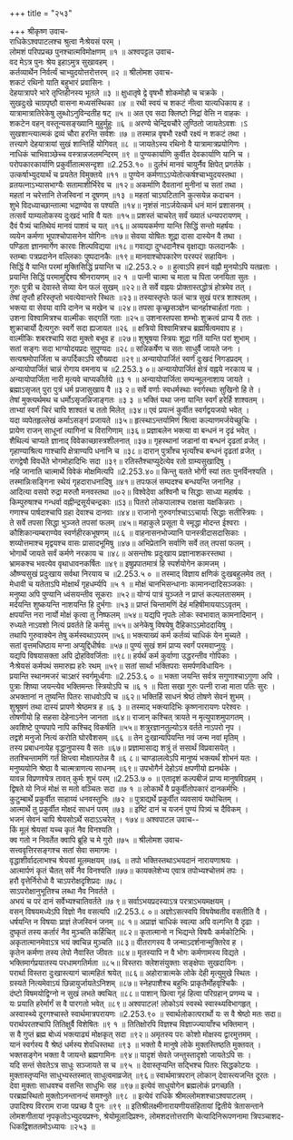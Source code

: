 +++
title = "२५३"

+++
श्रीकृष्ण उवाच-  
राधिकेऽश्वपाटलश्च श्रुत्वा नैःश्रेयसं परम् ।  
लोमशं परिपप्रच्छ पुनश्चात्मविमोक्षणम् ॥१ ॥
अश्वपट्टल उवाच-  
वद मेऽत्र पुनः श्रेय इहाऽमुत्र सुखावहम् ।  
कर्तव्यार्थेन निर्वर्त्यं चाभ्युदयोत्तरोत्तरम् ॥२ ॥
श्रीलोमश उवाच-  
शकटं रथिनो याति बहुभारं प्रवासिनः ।  
देहयात्रापरे भारे तृप्तिहीनस्य भूतले ॥३ ॥
क्षुधातृषे द्वे वृषभौ शोकमोहौ च चक्रके ।  
सुखदुःखे चाग्रपृष्ठौ वासना मध्यसंस्थिका ॥४ ॥
रथी स्वयं च शकटं नीत्वा यात्यधिकाय ह ।  
यात्रामात्रातिरेकेषु लुब्धोऽनुविन्दतीह षट् ॥५ ॥
अत एव सदा क्लिष्टो निद्रां वेत्ति न वाहकः ।  
शकटेन वहन् वस्तून्यसङ्ख्यानि मुहुर्मुहुः ॥६ ॥
अरण्ये चेन्द्रियचौरे लुण्ठितो जायतेऽवशः ।ऽ  
सुखशान्त्यात्मकं द्रव्यं चौरा हरन्ति सर्वशः ॥७ ॥
तस्मान्न वृषभौ रक्ष्यौ रक्ष्यं न शकटं तथा ।  
तत्त्यागे देहयात्रायां सुखं शान्तिर्हि योगिवत् ॥८ ॥
जायतेऽस्य रथिनो वै यात्रामात्रप्रयोगिणः ।  
नाधिकं चाभिवाञ्छेच्च वस्त्रान्नजलमन्दिरम् ॥९ ॥
पुण्यकार्याणि कुर्वीत देवकार्याणि यानि च ।  
परोपकारकार्याणि प्रकुर्वीतात्मसन्दृशा ॥2.253.१० ॥
दुर्लभं मानवं चायुर्नैव क्षिपेत् प्रगर्तके ।  
उत्कर्षाभ्युदयार्थं च प्रयतेत विमुक्तये ॥११ ॥
पुण्येन कर्मणाऽऽप्येतोत्कर्षश्चाभ्युदयस्तथा ।  
व्रतयत्नाऽभ्यासभाग्यैः सतामाशीर्भिरेव च ॥१२॥
अकर्माणि दैवतानां मुनीनां च सतां तथा ।  
महतां न चरेत्तानि तेजस्विनां न दूषणम् ॥१३ ॥
महतां चाऽघटितानि कुत्सयेन्न कदाचन ।  
शुभे विदध्याच्छान्तात्मा भद्राण्येव स पश्यति ॥१४॥
नृशंसं नाऽर्जयेत्कर्म धनं मानं प्रशासनम् ।  
तत्सर्वं याम्यलोकस्य दुःखदं भावि वै यतः ॥१५॥
प्रशस्तं चाचरेत् सर्वं ख्यातं धन्यपरायणम् ।  
दैवं पैत्र्यं चातिथेयं मानवं पाशवं च यत् ॥१६॥
अव्ययकर्मणा यान्ति सिद्धिं सन्तो महर्षयः ।  
व्ययेन कर्मणा भूपाश्चोपासनेन योगिनः ॥१७॥
सेवया योषितः शूद्रा दासा दास्येन वै तथा ।  
पण्डिता ज्ञानमार्गेण कारवः शिल्पविद्यया ॥१८॥
गवाद्या दुग्धदानैश्च वृक्षाद्याः फलदानकैः ।  
स्तम्बाः पत्रप्रदानेन वल्लिकाः पुष्पदानकैः ॥१९॥
मानवाश्चोपकारेण परस्परं सहायिनः ।  
सिद्धिं वै यान्ति परमां मुक्तिसिद्धिं प्रयान्ति च ॥2.253.२ ० ॥
हुत्वाऽपि हवनं वह्नौ मुनयोऽपि यतव्रताः ।  
प्रयान्ति सिद्धिं परमामुद्दिश्य श्रीनरायणम् ॥२ १ ॥
पत्नी चात्मा च माता च पिता जनयिता सुतः ।  
गुरुः पुत्री च देवास्ते सेव्या येन फलं सुखम् ॥२२॥
ते सर्वे वह्नयः प्रोक्तास्तद्धोत्रं होत्रमेव तत् ।  
तेषां तृप्तौ हरिस्तृप्तो भवत्येवान्तरे स्थितः ॥२३॥
तस्यास्तृप्तेः फलं चात्र सुखं परत्र शाश्वतम् ।  
भक्त्या वा सेवया वापि दानेन च मखेन च ॥२४॥
तपसा कृच्छ्रसञ्ज्ञेन चानर्हाश्चार्हतां गताः ।  
उशना विश्वामित्रश्च वाल्मीकः सद्गतिं गताः ॥२५॥
उशनास्तपसा शम्भोः शुक्रत्वं प्राप्य वै ततः ।  
शुक्राचार्यो दैत्यगुरुः स्वर्गे सदा ह्यजायत ॥२६ ॥
क्षत्रियो विश्वामित्रश्च ब्रह्मर्षित्वमवाप ह ।  
वाल्मीकिः शबरश्चापि सदा मुक्तो बभूव ह ॥२७॥
शुश्रूषया स्त्रियः शूद्रा गतिं यान्ति परां शुभाम् ।  
सतां सङ्गः सदा भाग्योदयप्रदः सुपुण्यदः ॥२८॥
सन्निकर्षेण च सतः साधुर्वै जायते जनः ।  
सत्यश्रमोपार्जिता च कपर्दिकाऽपि सौख्यदा ॥२९॥
अन्यायोपार्जितं स्वर्णं दुःखदं निगडप्रदम् ।  
अन्यायोपार्जितं चान्नं रोगाय वमनाय च ॥2.253.३ ०॥
अन्यायोपार्जितं क्षेत्रं वह्नये नरकाय च ।  
अन्यायोपार्जिता नारी मृत्यवे चाप्यकीर्तये ॥३ १ ॥
अन्यायोपार्जिता सम्पन्मूलनाशाय जायते ।  
ब्रह्माऽसृजत् पुरा पुत्रं धर्म प्रजासुखाय वै ॥३ २॥
सर्वे वर्णाः स्वधर्मस्थाः स्वर्गस्थाः सुखिनो हि ते ।  
तेषां मुक्त्यर्थमथ च धर्मोऽसृजन्निजाङ्गतः ॥३ ३ ॥
भक्तिं यथा जना यान्ति स्वर्गं हरेर्हि शाश्वतम् ।  
ताभ्यां स्वर्गं चिरं चापि शाश्वतं च ततो मिलेत् ॥३४॥
एवं प्रयत्नं कुर्वीत स्वर्गद्वयजयो भवेत् ।  
यदा व्यपेतहृल्लेखं कर्माऽसङ्गं प्रजायते ॥३५॥
हृत्स्थाऽन्तर्यामिणं श्रित्वा कल्याणमर्जयेच्छुचिः ।  
प्रायेण राजन् साधूनां त्यागिनां च विरागिणाम् ॥३६॥
प्रज्ञाबलेन भक्त्या वा बन्धनं न दृढं भवेत् ।  
शैथिल्यं चाप्यते ज्ञानाद् विवेकाच्छास्त्रशीलनात् ॥३७॥
गृहस्थानां जडानां वा बन्धनं दृढतां व्रजेत् ।  
गृहाण्याश्रित्य गाश्चापि क्षेत्राण्यपि धनानि च ॥३८॥
दारान् पुत्राँश्च भृत्याँश्च बन्धनं दृढतां व्रजेत् ।  
रागद्वेषौ विवर्धेते भोगमोहादिभिः सदा ॥३९॥
रतिस्तैश्चाप्युदेत्येव रतो ग्राम्यसुखादिषु ।  
नहि जानाति चात्मार्थे विवेकं मोक्षमित्यपि ॥2.253.४०॥
किन्तु यतते भोगी स्यां ततः पुनर्विनश्यति ।  
तस्मान्निःसङ्गिना स्थेयं गृहदाराधनादिषु ॥४१॥
तपःफलं सम्पदश्च बन्धयन्ति जनानिह ।  
आदित्या वसवो रुद्रा मरुतौ मनवस्तथा ॥०२॥
विश्वेदेवा अश्विनौ च सिद्धाः साध्या महार्षयः ।  
किम्पुरुषाश्च गन्धर्वा वह्नीन्द्रसूर्यचन्द्रकाः ॥ऽ३॥
पितरो लोकपालाश्च राक्षसा यक्षकिन्नराः ।  
गणाश्च पार्षदाश्चापि ग्रहा देवाश्च दानवाः ॥४४॥
राजानो गुरुवर्गाश्चाऽऽचार्याः सिद्धाः सतीस्त्रियः ।  
ते सर्वे तपसा सिद्धा भुञ्जते तपसां फलम् ॥४५॥
महाकुले प्रसूता ये स्मृद्धा मोदन्त ईश्वराः ।  
कौशिकान्यम्बराण्येव स्वर्णहीरकभूषणम् ॥८६ ॥
वाहनासनभोज्यानि पानस्त्रीदासदासिकाः ।  
शय्योत्तमाश्च मृद्वयश्च वासः प्रासादभूमिषु ॥४७॥
अभिप्रेतानि सर्वाणि सर्वे तत् तपसां फलम् ।  
भोगार्थे जायते सर्वं कर्मणे नरकाय च ॥४८॥
असन्तोषः प्रदुःखाय प्रज्ञानाशकरस्तथा ।  
भ्रामकश्च भवत्येव वृथाधावनकर्षितः ॥४९॥
इषुप्रपातमात्रं हि स्पर्शयोगेन कामजम् ।  
औष्ण्यसुखं प्रदुःखाय सर्वथा निरयाय च ॥2.253.५ ० ॥
तस्माद् विज्ञाय क्षणिकं दुःखबहुलमेव तत् ।  
मेधावी च यतेताऽपि मोक्षार्थं गृहधर्म्यपि ॥५ १ ॥
मोक्षं चानभिसन्धानाः कामानन्दादिसञ्जकाः ।  
मनुष्या अपि पुण्यानि ध्वंसयन्तीव सूकराः ॥५२॥
योग्यं पात्रं युञ्जते न प्राप्तं कल्पलतासमम् ।  
मर्दयन्ति शुष्कयन्ति नाशयन्ति हि दुर्भगाः ॥५३॥
प्राप्तं चिन्तामणिं देहं महिषीमाययाऽऽवृतम् ।  
क्षपयन्ति नरा नार्यो मोक्षं कृत्वा तु निष्फलम् ॥५४॥
यद्यपि नृपतेः लोकः स्वभावात् कामनादिमान् ।  
रुध्यते नाऽवशो नित्यं प्रवर्तते हि कर्मसु ॥५५॥
अनेकेषु विषयेषु दैहिकाऽऽमोददायिषु ।  
तथापि गुरुवाक्येन तेषु कर्मस्वथाऽपरम् ॥५६॥
भक्त्याख्यं कर्म कर्तव्यं चाधिकं येन मुच्यते ।  
सतां वृत्तमधिष्ठाय मग्ना अप्युद्दिधीर्षवः ॥५७॥
पुण्यं सुखं शमं प्राप्य स्वर्गं परमवाप्नुयुः ।  
यद्यपि विषयासक्ता अपि द्रोहविवर्जिताः ॥९८॥
हर्यर्थं कर्म कुर्वाणा उद्धरन्तीव गोपिकाः ।  
नैःश्रेयसं कर्मपथं समारुह्य हरेः रथम् ॥५९॥
सतां सार्था भक्तिपराः समर्पणविधायिनः ।  
प्रयान्ति स्थानमजरं चाऽक्षरं स्वर्गमूर्ध्वगाः ॥2.253.६ ० ॥
भक्ता जयन्ति सर्वत्र सगुणाश्चाऽगुणा अपि ।  
पुत्राः शिष्या जयन्त्येव भक्तिमन्तः स्त्रियोऽपि च ॥६ १ ॥
पिता सखा गुरुः पत्नी राजा माता पतिः सुरः ।  
अभक्तानां न तुष्यन्ति पितरः साधवोऽपि च ॥६२॥
भक्तिर्हि साधनं श्रेष्ठं तोषणे सेवनं शुभम् ।  
शुश्रूषणं तथा दास्यं प्रापणे श्रेष्ठमत्र ह ॥६ ३ ॥
तस्माद् भक्त्यादिभिः कृष्णनारायणः परेश्वरः ।  
तोषणीयो हि सहसा देहेनाऽनेन जानता ॥६४॥
राजान् कश्चित् त्रायते न मृत्युपाशमुपागतम् ।  
अवशिष्टे पुण्यपापे नापि कश्चिद् विकर्षति ॥५५॥
शत्रुरज्ञानतुल्योऽत्र वर्तते नाऽपरो नृप ।  
तद्वशे मनुजो नित्यं करोति घोरवैशसम् ॥६६ ॥
तेन दुःखान्यपियन्ति नवं जन्म नवां मृतिम् ।  
तस्य प्रबाधनायेह वृद्धानुपास्य वै सतः ॥६७॥
प्रज्ञामासाद्य शत्रुं तं ससार्थं विप्रवासयेत् ।  
ततश्चिन्तामणिं गर्तं क्षिप्त्वा मोक्षात्पतेन्न वै ॥६ ८॥
चाण्डालत्वेऽपि मानुष्यं भक्त्यर्थं शोभनं यतः ।  
मनुष्ययोनि श्रेष्ठा वै चात्मत्राणत्य साधनम् ॥६९॥
उपभोगैर्न देहोऽयं क्षपणीयो ह्यनर्थके ।  
यावन्न विप्रणश्येत्र तावत् कुर्मः शुभं परम् ॥2.253.७ ० ॥
एतादृशं कल्पबीजं प्राप्य मानुषविग्रहम् ।  
द्विषते यो निजं मोक्षं स मतो वञ्चितः सदा ॥७ १ ॥
लोकार्थे वै प्रकुर्वीतोपकारं दानकर्मभिः ।  
कुटुम्बार्थे प्रकुर्वीत साहाय्यं धनवस्तुभिः ॥७२ ॥
पुत्राद्यर्थे प्रकुर्वीत व्यवसायं यथोचितम् ।  
आत्मार्थे तु प्रकुर्वीत मोक्षदं साधनं परम् ॥७३ ॥
इष्टिं दानं च यजनं पुण्यं पित्र्यं च दैविकम् ।  
भजनं सेवनं चापि श्रेयसोऽर्थे सदाऽऽचरेत् । १७४॥
अश्वपाटल उवाच--  
किं मूलं श्रेयसां यच्च कृतं नैव विनश्यति ।  
क्व गतो न निवर्तेत क्वापि ब्रूहि च मे गुरो ॥७५ ॥
श्रीलोमश उवाच-  
सत्त्ववृत्तिरसङ्गश्च सतां सेवा समागमः ।  
वृद्धाशीर्वादलाभश्च श्रेयसां मूलमक्षयम् ॥७६ ॥
तपो भक्तिस्तथाऽभयदानं नारायणाश्रयः ।  
आत्मार्पणं कृतं चैतत् सर्वे नैव विनश्यति ॥७७॥
कायक्लेशेभ्य एवात्र तपोभ्यश्चोत्तमं तपः ।  
हरौ वृत्तेर्निरोधो वै चाऽपरोक्षदृशिप्रदः ॥७८।  
साऽपरोक्षानुभूतिश्च लब्धा नैव निवर्तते ।  
अभयं च परं दानं सर्वेभ्यश्चातिवर्तते ॥७ ९॥
सर्वाऽभयप्रदस्याऽत्र परत्राऽभयमक्षयम् ।  
वसन् विषयमध्येऽपि विज्ञो नैव वसत्यपि ॥2.253.८ ०॥
अज्ञोऽसत्स्वपि विषयेष्वतीव वसतीति वै ।  
धर्षयन्ति न विषयाः प्राज्ञं तेजस्विनं जनम् ॥८ १॥
अप्राज्ञं चाधिकं स्वल्पा अपि वल्गन्ति वै दृढाः ।  
दुष्कृतं तस्य कर्तारं नैव मुञ्चति कर्हिचित् ॥८२॥
कृतात्मानो न भिद्यन्ते विषयैः कर्मकोटिभिः ।  
अकृतात्मानमेवाऽत्र भयं क्वचिन्न मुञ्चति ॥८३॥
वीतरागस्य वै जन्माऽदर्शनान्मुक्तिरेव ह ।  
कृतेन कर्मणा तस्य लेपो नैवास्ति जीवतः ॥८४॥
मृतस्यापि न वै भोगः कर्मणामस्य विद्यते ।  
भक्तिमार्गप्रयातस्य परधामगतिर्मता ॥८५॥
विस्तराः क्लेशसंयुक्ताः सङ्क्षेपाः सुखदायिनः ।  
परार्था विस्तरा दुःखास्त्यागं चात्महितं श्रयेत् ॥८६॥
अहोरात्रात्मके लोके देही मृत्युमुखे स्थितः ।  
ग्रस्यते नित्यमेवाऽयं छिन्नायुर्जायतेऽनिशम् ॥८७॥
स्नेहपाशैश्च बहुभिः प्राकृतैर्मोहवृश्चिकैः ।  
दंष्टो विषमयोद्विग्नो न सुखं लभते क्वचित् ॥८८॥
पाशान् छित्वा गृहं हित्वा परिग्रहान् प्रणम्य च ।  
यः प्रयाति हरेर्मार्गं स वै पारगतो भवेत् ॥८९॥
अश्वपाटल! लोकोऽयं स्वस्थे स्वास्थ्यविभागहृत् ।  
अस्वास्थ्ये दूरगश्चास्ते स्वार्थमात्रपरायणः ॥2.253.९० ॥
स्वार्थलोकात्परार्थो यः स वै श्रेष्ठो मतः सदा॥
परार्थपरतश्चापि तितिक्षुर्वै विशेषितः ॥९ १ ॥
तितिक्षोरपि विज्ञश्च विज्ञाज्ज्यायाँश्च भक्तिमान् ।  
स वै गुप्तं ब्रह्म बोध्यं भक्त्याढ्यं मोक्षकृत् सदा ॥९२॥
अमृतस्य परः कोशो मोक्षस्य द्वारमुत्तमम् ।  
यानं स्वर्गस्य वै श्रेष्ठं धर्मस्य शेवधिस्तथा ॥९३ ॥
भक्तो वै मानुषे लोके मुक्तस्तिष्ठति मुक्तवत् ।  
भक्तसङ्गेन भक्ता वै जायन्ते ब्रह्मगामिनः ॥९४॥
यादृशं सेवते जन्तुस्तादृशो जायतेऽपि सः ।  
यदि सन्तं सेवतेऽत्र साधुः सञ्जायते स च ॥९५ ॥
देवास्तृप्यन्ति सद्भिश्च पितरः सिद्धकोटयः ।  
मुक्तास्तृप्यन्ति साधुभ्यस्तस्मात् साधुत्वमाव्रजेत् ॥९६॥
स्वार्थमात्रपरान् लोकान् देवास्त्यजन्ति दूरतः ।  
देवा मुक्ताः साधवश्च वसन्ति साधुभिः सह ॥९७॥
इत्येवं साधुयोगेन ब्रह्मलोकं प्रगच्छति ।  
परब्रह्मस्थितो मुक्तोऽनन्तानन्दं समश्नुते ॥९८ ॥
इत्येवं राधिके श्रीमल्लोमशश्चाऽश्वपाटलम् ।  
उपादिश्य विरराम राजा पप्रच्छ वै पुनः ॥९९ ॥
इतिश्रीलक्ष्मीनारायणीयसंहितायां द्वितीये त्रेतासन्ताने लोमशगीतायां नृपकृतोऽभ्युदयप्रश्नः, श्रेयोमूलादिप्रश्नः, लोमशदत्तोत्तराणि चेत्यादिनिरूपणनामा त्रिपञ्चाशद- धिकद्विशततमोऽध्यायः ॥२५३ ॥
    
